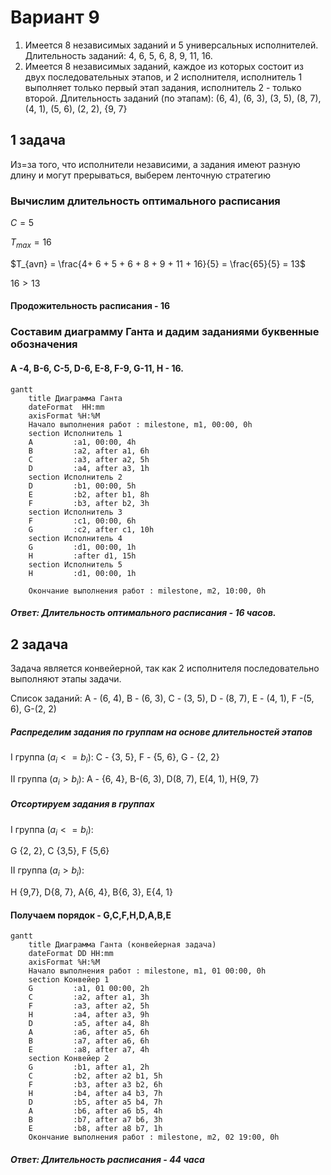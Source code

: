 #  Вариант 9

1. Имеется 8 независимых заданий и 5 универсальных исполнителей. Длительность заданий: 4, 6, 5, 6, 8, 9, 11, 16.
2. Имеется 8 независимых заданий, каждое из которых состоит из двух последовательных этапов, и 2 исполнителя, исполнитель 1 выполняет только первый этап задания, исполнитель 2 - только второй. Длительность заданий (по этапам): (6, 4), (6, 3), (3, 5), (8, 7), (4, 1), (5, 6), (2, 2), {9, 7}
## 1 задача
Из=за того, что исполнители независими, а задания имеют разную длину и могут прерываться, выберем ленточную стратегию
###  Вычислим длительность оптимального расписания 
$С = 5$

$T_{max} = 16$

$T_{avп} = \frac{4+ 6 + 5 + 6 + 8 + 9 + 11 + 16}{5} = \frac{65}{5} = 13$

$16 > 13$
#### Продожительность расписания - 16

###  Cоставим диаграмму Ганта и дадим заданиями буквенные обозначения

#### A -4, B-6, C-5, D-6, E-8, F-9, G-11, H - 16.

```mermaid
gantt
    title Диаграмма Ганта 
    dateFormat  HH:mm    
    axisFormat %H:%M
    Начало выполнения работ : milestone, m1, 00:00, 0h
    section Исполнитель 1
    A         :a1, 00:00, 4h
    B         :a2, after a1, 6h
    C         :a3, after a2, 5h
    D		  :a4, after a3, 1h
    section Исполнитель 2
    D         :b1, 00:00, 5h
    E         :b2, after b1, 8h
    F         :b3, after b2, 3h
    section Исполнитель 3
    F         :c1, 00:00, 6h
    G         :c2, after c1, 10h
    section Исполнитель 4
    G         :d1, 00:00, 1h
    H         :after d1, 15h
    section Исполнитель 5
    H         :d1, 00:00, 1h

    Окончание выполнения работ : milestone, m2, 10:00, 0h
```
##### Ответ:  Длительность оптимального расписания - 16 часов.


## 2 задача
Задача является конвейерной, так как 2 исполнителя последовательно выполняют этапы задачи.

Список заданий:  A - (6, 4), B - (6, 3), C - (3, 5), D - (8, 7), E - (4, 1), F -(5, 6), G-(2, 2)


#####   Распределим задания по группам на основе длительностей этапов

I группа $(a_{i} <= b_{i})$:
C - {3, 5},  F - {5, 6}, G - {2, 2}

II группа $(a_{i} > b_{i})$:
A - {6, 4}, B-(6, 3), D(8, 7), E(4, 1), H{9, 7}

#####   Отсортируем задания в группах 

I группа $(a_{i} <= b_{i})$:

G  {2, 2}, C {3,5}, F  {5,6}

II группа $(a_{i} > b_{i})$:

H {9,7}, D{8, 7}, A{6, 4}, B{6, 3}, E{4, 1}
#### Получаем порядок - G,C,F,H,D,A,B,E

```mermaid
gantt
    title Диаграмма Ганта (конвейерная задача)
    dateFormat DD HH:mm    
    axisFormat %H:%M
    Начало выполнения работ : milestone, m1, 01 00:00, 0h
    section Конвейер 1
    G         :a1, 01 00:00, 2h
    С         :a2, after a1, 3h
    F         :a3, after a2, 5h
    H         :a4, after a3, 9h
    D         :a5, after a4, 8h
    A         :a6, after a5, 6h
    B         :a7, after a6, 6h
    E         :a8, after a7, 4h
    section Конвейер 2
    G         :b1, after a1, 2h
    C         :b2, after a2 b1, 5h
    F         :b3, after a3 b2, 6h
    H         :b4, after a4 b3, 7h
    D         :b5, after a5 b4, 7h
    A         :b6, after a6 b5, 4h
    B         :b7, after a7 b6, 3h
    E         :b8, after a8 b7, 1h
    Окончание выполнения работ : milestone, m2, 02 19:00, 0h
```

##### Ответ: Длительность расписания - 44 часа
